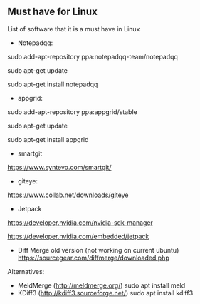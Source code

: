 ## Must have for Linux
List of software that it is a must have in Linux

- Notepadqq:

sudo add-apt-repository ppa:notepadqq-team/notepadqq

sudo apt-get update

sudo apt-get install notepadqq


- appgrid:

sudo add-apt-repository ppa:appgrid/stable

sudo apt-get update

sudo apt-get install appgrid


- smartgit

https://www.syntevo.com/smartgit/

- giteye: 

https://www.collab.net/downloads/giteye

- Jetpack

https://developer.nvidia.com/nvidia-sdk-manager

https://developer.nvidia.com/embedded/jetpack

- Diff Merge
old version (not working on current ubuntu)
https://sourcegear.com/diffmerge/downloaded.php

Alternatives: 
* MeldMerge (http://meldmerge.org/)
sudo apt install meld
* KDiff3 (http://kdiff3.sourceforge.net/)
sudo apt install kdiff3





